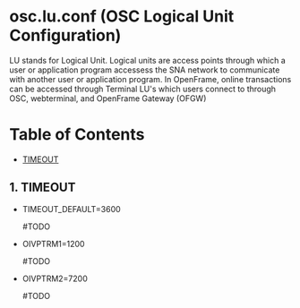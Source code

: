 # osc.lu.conf (OSC Logical Unit Configuration)

LU stands for Logical Unit. Logical units are access points through which a user or application program accessess the SNA network to communicate with another user or application program. In OpenFrame, online transactions can be accessed through Terminal LU's which users connect to through OSC, webterminal, and OpenFrame Gateway (OFGW)

# Table of Contents

- [TIMEOUT](#1-timeout "TIMEOUT Configuration")

## 1. TIMEOUT

- TIMEOUT_DEFAULT=3600

  #TODO

- OIVPTRM1=1200

  #TODO

- OIVPTRM2=7200

  #TODO
